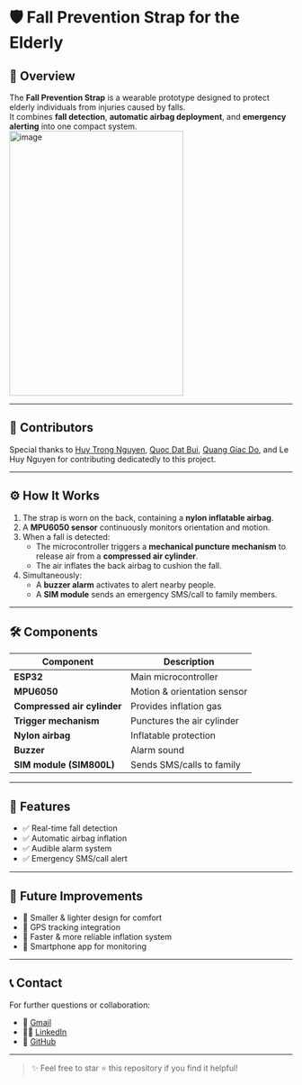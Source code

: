 # 🛡️ Fall Prevention Strap for the Elderly

## 📌 Overview
The **Fall Prevention Strap** is a wearable prototype designed to protect elderly individuals from injuries caused by falls.  
It combines **fall detection**, **automatic airbag deployment**, and **emergency alerting** into one compact system.
<img width="309" height="470" alt="image" src="https://github.com/user-attachments/assets/784600e2-2eb8-4980-80cf-4e0ff46a3531" />

---

## 👥 Contributors

Special thanks to [Huy Trong Nguyen](https://github.com/nguyenhuytrong), [Quoc Dat Bui](https://github.com/doquolo), [Quang Giac Do](https://github.com/DQGiac), and Le Huy Nguyen for contributing dedicatedly to this project.

---

## ⚙️ How It Works
1. The strap is worn on the back, containing a **nylon inflatable airbag**.  
2. A **MPU6050 sensor** continuously monitors orientation and motion.  
3. When a fall is detected:
   - The microcontroller triggers a **mechanical puncture mechanism** to release air from a **compressed air cylinder**.  
   - The air inflates the back airbag to cushion the fall.  
4. Simultaneously:
   - A **buzzer alarm** activates to alert nearby people.  
   - A **SIM module** sends an emergency SMS/call to family members.

---

## 🛠️ Components

| Component | Description |
|-----------|-------------|
| **ESP32** | Main microcontroller |
| **MPU6050** | Motion & orientation sensor |
| **Compressed air cylinder** | Provides inflation gas |
| **Trigger mechanism** | Punctures the air cylinder |
| **Nylon airbag** | Inflatable protection |
| **Buzzer** | Alarm sound |
| **SIM module (SIM800L)** | Sends SMS/calls to family |

---

## 🚀 Features
- ✅ Real-time fall detection  
- ✅ Automatic airbag inflation  
- ✅ Audible alarm system  
- ✅ Emergency SMS/call alert  

---

## 🔮 Future Improvements
- 🔹 Smaller & lighter design for comfort  
- 🔹 GPS tracking integration  
- 🔹 Faster & more reliable inflation system  
- 🔹 Smartphone app for monitoring  

---

## 📞 Contact

For further questions or collaboration:
- 📧 [Gmail](huynghia05012007@gmail.com)
- 👨‍💻 [LinkedIn](https://www.linkedin.com/in/huy-nghia-nguyen-501010333/)
- 💼 [GitHub](https://github.com/trongnghia2007)

---

> ✨ Feel free to star ⭐ this repository if you find it helpful!
